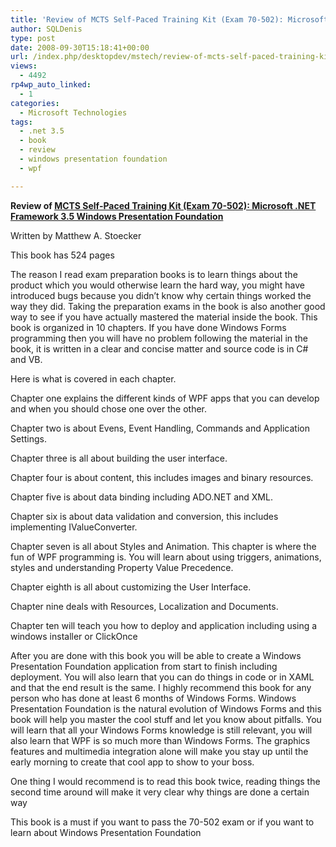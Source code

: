 ```yaml
---
title: 'Review of MCTS Self-Paced Training Kit (Exam 70-502): Microsoft .NET Framework 3.5 Windows Presentation Foundation'
author: SQLDenis
type: post
date: 2008-09-30T15:18:41+00:00
url: /index.php/desktopdev/mstech/review-of-mcts-self-paced-training-kit-e/
views:
  - 4492
rp4wp_auto_linked:
  - 1
categories:
  - Microsoft Technologies
tags:
  - .net 3.5
  - book
  - review
  - windows presentation foundation
  - wpf

---
```

**Review of [MCTS Self-Paced Training Kit (Exam 70-502): Microsoft .NET Framework 3.5 Windows Presentation Foundation][1]** 

Written by Matthew A. Stoecker
  
This book has 524 pages

The reason I read exam preparation books is to learn things about the product which you would otherwise learn the hard way, you might have introduced bugs because you didn&#8217;t know why certain things worked the way they did. Taking the preparation exams in the book is also another good way to see if you have actually mastered the material inside the book. This book is organized in 10 chapters. If you have done Windows Forms programming then you will have no problem following the material in the book, it is written in a clear and concise matter and source code is in C# and VB. 

Here is what is covered in each chapter.

Chapter one explains the different kinds of WPF apps that you can develop and when you should chose one over the other.
  
Chapter two is about Evens, Event Handling, Commands and Application Settings.
  
Chapter three is all about building the user interface.
  
Chapter four is about content, this includes images and binary resources.
  
Chapter five is about data binding including ADO.NET and XML.
  
Chapter six is about data validation and conversion, this includes implementing IValueConverter.
  
Chapter seven is all about Styles and Animation. This chapter is where the fun of WPF programming is. You will learn about using triggers, animations, styles and understanding Property Value Precedence.
  
Chapter eighth is all about customizing the User Interface.
  
Chapter nine deals with Resources, Localization and Documents.
  
Chapter ten will teach you how to deploy and application including using a windows installer or ClickOnce

After you are done with this book you will be able to create a Windows Presentation Foundation application from start to finish including deployment. You will also learn that you can do things in code or in XAML and that the end result is the same. I highly recommend this book for any person who has done at least 6 months of Windows Forms. Windows Presentation Foundation is the natural evolution of Windows Forms and this book will help you master the cool stuff and let you know about pitfalls. You will learn that all your Windows Forms knowledge is still relevant, you will also learn that WPF is so much more than Windows Forms. The graphics features and multimedia integration alone will make you stay up until the early morning to create that cool app to show to your boss.

One thing I would recommend is to read this book twice, reading things the second time around will make it very clear why things are done a certain way

This book is a must if you want to pass the 70-502 exam or if you want to learn about Windows Presentation Foundation

 [1]: http://www.amazon.com/gp/product/0735625662?ie=UTF8&tag=sql08-20&linkCode=xm2&camp=1789&creativeASIN=0735625662